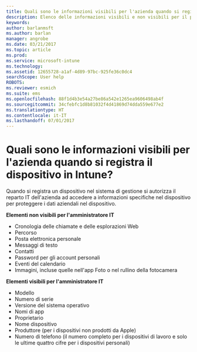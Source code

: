 ```yaml
---
title: Quali sono le informazioni visibili per l'azienda quando si registra il dispositivo? | Microsoft Docs
description: Elenco delle informazioni visibili e non visibili per il personale IT sul dispositivo gestito.
keywords: 
author: barlanmsft
ms.author: barlan
manager: angrobe
ms.date: 03/21/2017
ms.topic: article
ms.prod: 
ms.service: microsoft-intune
ms.technology: 
ms.assetid: 12655728-a1af-4d89-97bc-925fe36c0dc4
searchScope: User help
ROBOTS: 
ms.reviewer: esmich
ms.suite: ems
ms.openlocfilehash: 88f1d4b3e54a27be86a542e1265ea9606498ab4f
ms.sourcegitcommit: 34cfebfc1d8b81032f4d41869d74dda559e677e2
ms.translationtype: HT
ms.contentlocale: it-IT
ms.lasthandoff: 07/01/2017
---
```

# <a name="what-information-can-my-company-see-when-i-enroll-my-device-in-intune"></a>Quali sono le informazioni visibili per l'azienda quando si registra il dispositivo in Intune?

Quando si registra un dispositivo nel sistema di gestione si autorizza il reparto IT dell'azienda ad accedere a informazioni specifiche nel dispositivo per proteggere i dati aziendali nel dispositivo.

**Elementi non visibili per l'amministratore IT**

- Cronologia delle chiamate e delle esplorazioni Web
-   Percorso
- Posta elettronica personale
- Messaggi di testo
- Contatti
-   Password per gli account personali
- Eventi del calendario
- Immagini, incluse quelle nell'app Foto o nel rullino della fotocamera

**Elementi visibili per l'amministratore IT**

-   Modello
-   Numero di serie
-   Versione del sistema operativo
-   Nomi di app
-   Proprietario
-   Nome dispositivo
-   Produttore (per i dispositivi non prodotti da Apple)
-   Numero di telefono (il numero completo per i dispositivi di lavoro e solo le ultime quattro cifre per i dispositivi personali)

